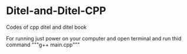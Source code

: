 # Ditel-and-Ditel-CPP
Codes of cpp ditel and ditel book

For running just power on your computer and open terminal and run thid command """g++ main.cpp"""
